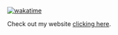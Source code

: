 [![wakatime](https://wakatime.com/badge/user/62406d74-62af-473b-beac-7c728aadb90d.svg)](https://wakatime.com/@62406d74-62af-473b-beac-7c728aadb90d)

Check out my website [clicking here](https://wetrustinprize.com).
